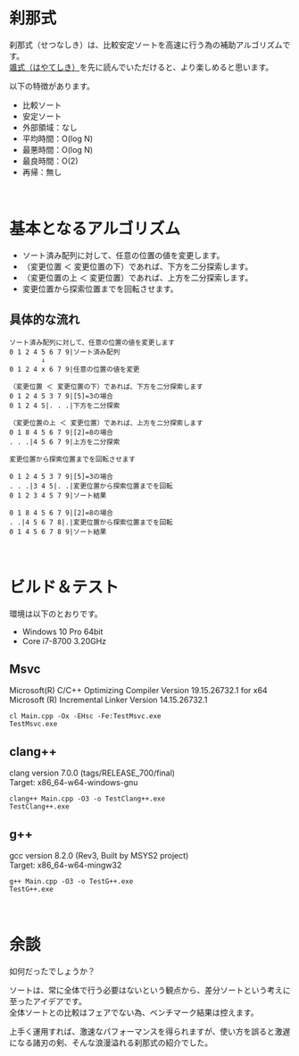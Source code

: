 # 刹那式
刹那式（せつなしき）は、比較安定ソートを高速に行う為の補助アルゴリズムです。  
[颯式（はやてしき）](https://github.com/EmuraDaisuke/SortingAlgorithm.HayateShiki)を先に読んでいただけると、より楽しめると思います。  

以下の特徴があります。  
* 比較ソート
* 安定ソート
* 外部領域：なし
* 平均時間：O(log N)
* 最悪時間：O(log N)
* 最良時間：O(2)
* 再帰：無し

<br>

# 基本となるアルゴリズム
* ソート済み配列に対して、任意の位置の値を変更します。
* （変更位置 ＜ 変更位置の下）であれば、下方を二分探索します。
* （変更位置の上 ＜ 変更位置）であれば、上方を二分探索します。
* 変更位置から探索位置までを回転させます。

## 具体的な流れ
~~~
ソート済み配列に対して、任意の位置の値を変更します
0 1 2 4 5 6 7 9|ソート済み配列
        ↓
0 1 2 4 x 6 7 9|任意の位置の値を変更
~~~
~~~
（変更位置 ＜ 変更位置の下）であれば、下方を二分探索します
0 1 2 4 5 3 7 9|[5]=3の場合
0 1 2 4 5|. . .|下方を二分探索
~~~
~~~
（変更位置の上 ＜ 変更位置）であれば、上方を二分探索します
0 1 8 4 5 6 7 9|[2]=8の場合
. . .|4 5 6 7 9|上方を二分探索
~~~
~~~
変更位置から探索位置までを回転させます

0 1 2 4 5 3 7 9|[5]=3の場合
. . .|3 4 5|. .|変更位置から探索位置までを回転
0 1 2 3 4 5 7 9|ソート結果

0 1 8 4 5 6 7 9|[2]=8の場合
. .|4 5 6 7 8|.|変更位置から探索位置までを回転
0 1 4 5 6 7 8 9|ソート結果
~~~

<br>

# ビルド＆テスト
環境は以下のとおりです。
* Windows 10 Pro 64bit
* Core i7-8700 3.20GHz

## **Msvc**
Microsoft(R) C/C++ Optimizing Compiler Version 19.15.26732.1 for x64  
Microsoft (R) Incremental Linker Version 14.15.26732.1  
~~~
cl Main.cpp -Ox -EHsc -Fe:TestMsvc.exe
TestMsvc.exe
~~~

## **clang++**
clang version 7.0.0 (tags/RELEASE_700/final)  
Target: x86_64-w64-windows-gnu  
~~~
clang++ Main.cpp -O3 -o TestClang++.exe
TestClang++.exe
~~~

## **g++**
gcc version 8.2.0 (Rev3, Built by MSYS2 project)  
Target: x86_64-w64-mingw32  
~~~
g++ Main.cpp -O3 -o TestG++.exe
TestG++.exe
~~~

<br>

# 余談
如何だったでしょうか？  

ソートは、常に全体で行う必要はないという観点から、差分ソートという考えに至ったアイデアです。  
全体ソートとの比較はフェアでない為、ベンチマーク結果は控えます。  

上手く運用すれば、激速なパフォーマンスを得られますが、使い方を誤ると激遅になる諸刃の剣、そんな浪漫溢れる刹那式の紹介でした。  
